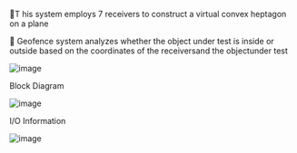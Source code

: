 T his system employs 7 receivers to construct a virtual convex heptagon on a plane

 Geofence system analyzes whether the object under test is inside or outside based on the coordinates of the receiversand the objectunder test

![image](https://github.com/Lin-Yu-Ming/Geofence/assets/71814265/91a13b3d-6783-4b26-8b8c-d3274c90deda)


Block Diagram


![image](https://github.com/Lin-Yu-Ming/Geofence/assets/71814265/6010c576-b57c-497a-a285-c2b73bdd2a2f)


I/O Information

![image](https://github.com/Lin-Yu-Ming/Geofence/assets/71814265/fc7afc08-9681-4df4-a0f4-730a857b48c9)

